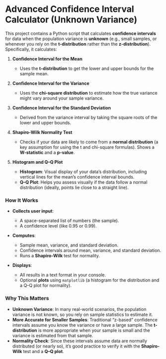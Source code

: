 # Advanced Confidence Interval Calculator (Unknown Variance)

This project contains a Python script that calculates **confidence intervals** for data when the population variance is **unknown** (e.g., small samples, or whenever you rely on the **t-distribution** rather than the **z-distribution**). Specifically, it calculates:

1. **Confidence Interval for the Mean**  
   - Uses the **t-distribution** to get the lower and upper bounds for the sample mean.

2. **Confidence Interval for the Variance**  
   - Uses the **chi-square distribution** to estimate how the true variance might vary around your sample variance.

3. **Confidence Interval for the Standard Deviation**  
   - Derived from the variance interval by taking the square roots of the lower and upper bounds.

4. **Shapiro-Wilk Normality Test**  
   - Checks if your data are likely to come from a **normal distribution** (a key assumption for using the t and chi-square formulas). Shows a **W-statistic** and a **p-value**.

5. **Histogram and Q–Q Plot**  
   - **Histogram**: Visual display of your data’s distribution, including vertical lines for the mean’s confidence interval bounds.  
   - **Q–Q Plot**: Helps you assess visually if the data follow a normal distribution (ideally, points lie close to a straight line).

### How It Works
- **Collects user input**:  
  - A space-separated list of numbers (the sample).  
  - A confidence level (like 0.95 or 0.99).

- **Computes**:  
  - Sample mean, variance, and standard deviation.  
  - Confidence intervals around mean, variance, and standard deviation.  
  - Runs a **Shapiro-Wilk** test for normality.

- **Displays**:  
  - All results in a text format in your console.  
  - Optional **plots** using `matplotlib` (a histogram for the distribution and a Q–Q plot for normality).

### Why This Matters
- **Unknown Variance**: In many real-world scenarios, the population variance is not known, so you rely on sample statistics to estimate it.  
- **More Accurate for Smaller Samples**: Traditional “z-based” confidence intervals assume you know the variance or have a large sample. The **t-distribution** is more appropriate when your sample is small and the variance is estimated from that sample.  
- **Normality Check**: Since these intervals assume data are normally distributed (or nearly so), it’s good practice to verify it with the **Shapiro-Wilk** test and a **Q–Q plot**.
